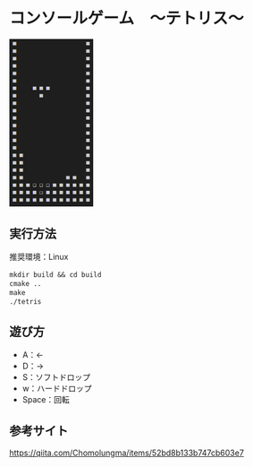 # コンソールゲーム　～テトリス～
<img src="images/play.PNG" width="150">

## 実行方法
推奨環境：Linux
```
mkdir build && cd build
cmake ..
make
./tetris
```
## 遊び方
- A：←
- D：→
- S：ソフトドロップ
- w：ハードドロップ
- Space：回転

## 参考サイト
https://qiita.com/Chomolungma/items/52bd8b133b747cb603e7
